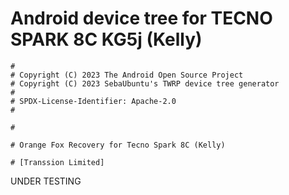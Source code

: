 # Android device tree for TECNO SPARK 8C KG5j (Kelly)

```
#
# Copyright (C) 2023 The Android Open Source Project
# Copyright (C) 2023 SebaUbuntu's TWRP device tree generator
#
# SPDX-License-Identifier: Apache-2.0
#
```

```
#

# Orange Fox Recovery for Tecno Spark 8C (Kelly)

# [Transsion Limited]
```
UNDER TESTING
